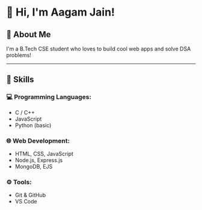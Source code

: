 # 👋 Hi, I'm Aagam Jain!

## 🚀 About Me
I'm a B.Tech CSE student who loves to build cool web apps and solve DSA problems!

---

## 🧠 Skills

### 💻 Programming Languages:
- C / C++
- JavaScript
- Python (basic)

### 🌐 Web Development:
- HTML, CSS, JavaScript
- Node.js, Express.js
- MongoDB, EJS

### ⚙️ Tools:
- Git & GitHub
- VS Code

